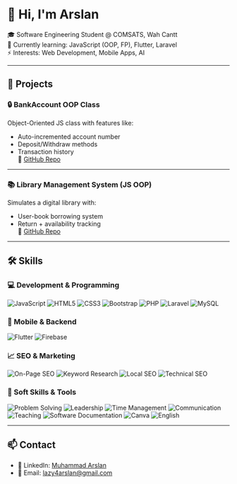 # 👋 Hi, I'm Arslan

🎓 Software Engineering Student @ COMSATS, Wah Cantt  
🌱 Currently learning: JavaScript (OOP, FP), Flutter, Laravel  
⚡ Interests: Web Development, Mobile Apps, AI

---

## 🚀 Projects

### 🔒 BankAccount OOP Class
Object-Oriented JS class with features like:
- Auto-incremented account number  
- Deposit/Withdraw methods  
- Transaction history  
📁 [GitHub Repo](https://github.com/Lazy-Arslan/BankAccount-OOP)

---

### 📚 Library Management System (JS OOP)
Simulates a digital library with:
- User-book borrowing system  
- Return + availability tracking  
📁 [GitHub Repo](https://github.com/Lazy-Arslan/Library-OOP)

---

## 🛠️ Skills

### 💻 Development & Programming
![JavaScript](https://img.shields.io/badge/-JavaScript-black?style=flat-square&logo=javascript)
![HTML5](https://img.shields.io/badge/-HTML5-E34F26?style=flat-square&logo=html5&logoColor=white)
![CSS3](https://img.shields.io/badge/-CSS3-1572B6?style=flat-square&logo=css3)
![Bootstrap](https://img.shields.io/badge/-Bootstrap-7952B3?style=flat-square&logo=bootstrap)
![PHP](https://img.shields.io/badge/-PHP-777BB4?style=flat-square&logo=php)
![Laravel](https://img.shields.io/badge/-Laravel-FF2D20?style=flat-square&logo=laravel)
![MySQL](https://img.shields.io/badge/-MySQL-4479A1?style=flat-square&logo=mysql)

### 📱 Mobile & Backend
![Flutter](https://img.shields.io/badge/-Flutter-02569B?style=flat-square&logo=flutter)
![Firebase](https://img.shields.io/badge/-Firebase-FFCA28?style=flat-square&logo=firebase)

### 📈 SEO & Marketing
![On-Page SEO](https://img.shields.io/badge/-On--Page%20SEO-blueviolet?style=flat-square)
![Keyword Research](https://img.shields.io/badge/-Keyword%20Research-blueviolet?style=flat-square)
![Local SEO](https://img.shields.io/badge/-Local%20SEO-blueviolet?style=flat-square)
![Technical SEO](https://img.shields.io/badge/-Technical%20SEO-blueviolet?style=flat-square)

### 🎯 Soft Skills & Tools
![Problem Solving](https://img.shields.io/badge/-Problem%20Solving-brightgreen?style=flat-square)
![Leadership](https://img.shields.io/badge/-Leadership-brightgreen?style=flat-square)
![Time Management](https://img.shields.io/badge/-Time%20Management-brightgreen?style=flat-square)
![Communication](https://img.shields.io/badge/-Communication-brightgreen?style=flat-square)
![Teaching](https://img.shields.io/badge/-Teaching-brightgreen?style=flat-square)
![Software Documentation](https://img.shields.io/badge/-Software%20Documentation-lightgrey?style=flat-square)
![Canva](https://img.shields.io/badge/-Canva-00C4CC?style=flat-square&logo=canva)
![English](https://img.shields.io/badge/-English-007ACC?style=flat-square)

---

## 📫 Contact

- 💼 LinkedIn: [Muhammad Arslan](https://www.linkedin.com/in/muhammad-arslan-8a6780357)  
- 📧 Email: [lazy4arslan@gmail.com](mailto:lazy4arslan@gmail.com)
